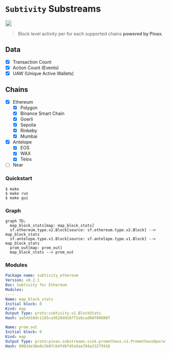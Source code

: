 # `Subtivity` Substreams

[<img alt="GitHub Workflow Status" src="https://img.shields.io/github/actions/workflow/status/pinax-network/subtivity-substreams/ci.yml?branch=main&style=for-the-badge" height="20">](https://github.com/pinax-network/subtivity-substreams/actions?query=branch%3Amain)

> Block level activity per for each supported chains **powered by Pinax**.

## Data

- [x] Transaction Count
- [x] Action Count (Events)
- [x] UAW (Unique Active Wallets)

## Chains
- [x] Ethereum
  - [x] Polygon
  - [x] Binance Smart Chain
  - [x] Goerli
  - [x] Sepolia
  - [x] Rinkeby
  - [x] Mumbai
- [x] Antelope
  - [x] EOS
  - [x] WAX
  - [x] Telos
- [ ] Near

### Quickstart

```
$ make
$ make run
$ make gui
```

### Graph

```mermaid
graph TD;
  map_block_stats[map: map_block_stats]
  sf.ethereum.type.v2.Block[source: sf.ethereum.type.v2.Block] --> map_block_stats
  sf.antelope.type.v1.Block[source: sf.antelope.type.v1.Block] --> map_block_stats
  prom_out[map: prom_out]
  map_block_stats --> prom_out
```

### Modules

```yaml
Package name: subtivity_ethereum
Version: v0.2.1
Doc: Subtivity for Ethereum
Modules:
----
Name: map_block_stats
Initial block: 0
Kind: map
Output Type: proto:subtivity.v1.BlockStats
Hash: aa5dd16dc1185ca3628dd16ff2ebcad68f08688f

Name: prom_out
Initial block: 0
Kind: map
Output Type: proto:pinax.substreams.sink.prometheus.v1.PrometheusOperations
Hash: 0003de38e0c5b97cb4fd6f45a5aa784a23275916
```
